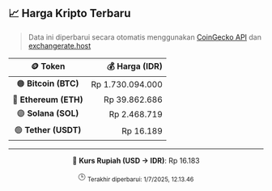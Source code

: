 

<!-- HARGA_KRIPTO -->
## 📈 Harga Kripto Terbaru

> Data ini diperbarui secara otomatis menggunakan [CoinGecko API](https://www.coingecko.com/) dan [exchangerate.host](https://exchangerate.host/)

<div align="center">

| 🪙 Token | 💰 Harga (IDR) |
|:------:|---------------:|
| 🟠 **Bitcoin (BTC)**   | Rp 1.730.094.000 |
| 🔵 **Ethereum (ETH)**  | Rp 39.862.686 |
| 🟣 **Solana (SOL)**    | Rp 2.468.719 |
| 🟢 **Tether (USDT)**   | Rp 16.189 |

---

💱 **Kurs Rupiah (USD → IDR)**: Rp 16.183

🕒 <sub>Terakhir diperbarui: 1/7/2025, 12.13.46</sub>

</div>
<!-- /HARGA_KRIPTO -->